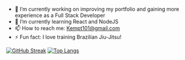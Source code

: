 
- 🔭 I’m currently working on improving my portfolio and gaining more experience as a Full Stack Developer
- 🌱 I’m currently learning React and NodeJS
- 📫 How to reach me: Kempt101@gmail.com
- ⚡ Fun fact: I love training Brazilian Jiu-Jitsu!

[![GitHub Streak](https://github-readme-streak-stats.herokuapp.com/?user=SeanKempt)](https://git.io/streak-stats)
[![Top Langs](https://github-readme-stats.vercel.app/api/top-langs/?username=SeanKempt)](https://github.com/SeanKempt/github-readme-stats)


<!--
**SeanKempt/SeanKempt** is a ✨ _special_ ✨ repository because its `README.md` (this file) appears on your GitHub profile.

Here are some ideas to get you started:


-->
